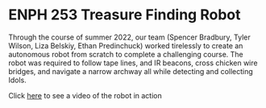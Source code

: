 # ENPH 253 Treasure Finding Robot

Through the course of summer 2022, our team (Spencer Bradbury, Tyler Wilson, Liza Belskiy, Ethan Predinchuck) worked tirelessly to create an autonomous robot from scratch to complete a challenging course.
The robot was required to follow tape lines, and IR beacons, cross chicken wire bridges, and navigate a narrow archway all while detecting and collecting Idols. 

Click [here](https://www.youtube.com/watch?v=6RmUjTOywKo) to see a video of the robot in action
